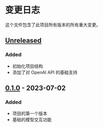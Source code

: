 # 变更日志

这个文件包含了此项目所有版本的所有重大变更。

## [Unreleased]

### Added
- 初始化项目结构
- 添加了对 OpenAI API 的基础支持

## [0.1.0] - 2023-07-02

### Added
- 项目的第一个版本
- 基础的模型交互功能

[Unreleased]: https://github.com/yourusername/yourproject/compare/v0.1.0...HEAD
[0.1.0]: https://github.com/yourusername/yourproject/releases/tag/v0.1.0
